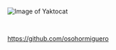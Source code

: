 

<br>

![Image of Yaktocat](https://octodex.github.com/images/yaktocat.png)


<br>

https://github.com/osohormiguero

